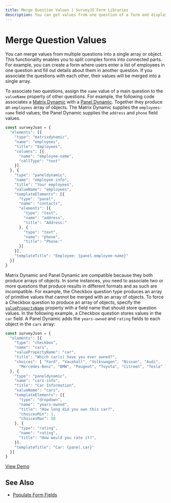 ```yaml
---
title: Merge Question Values | SurveyJS Form Libraries
description: You can get values from one question of a form and display it in another question to avoid re-entering data.
---
```

# Merge Question Values

You can merge values from multiple questions into a single array or object. This functionality enables you to split complex forms into connected parts. For example, you can create a form where users enter a list of employees in one question and fill out details about them in another question. If you associate the questions with each other, their values will be merged into a single array.

To associate two questions, assign the `name` value of a main question to the `valueName` property of other questions. For example, the following code associates a [Matrix Dynamic](https://surveyjs.io/Documentation/Library?id=questionmatrixdynamicmodel) with a [Panel Dynamic](https://surveyjs.io/Documentation/Library?id=questionpaneldynamicmodel). Together they produce an `employees` array of objects. The Matrix Dynamic supplies the `employees-name` field values; the Panel Dynamic supplies the `address` and `phone` field values. 

```js
const surveyJson = {
  "elements": [{
    "type": "matrixdynamic",
    "name": "employees",
    "title": "Employees",
    "columns": [{
      "name": "employee-name",
      "cellType": "text"
    }],
  }, {
    "type": "paneldynamic",
    "name": "employee-info",
    "title": "Your employees",
    "valueName": "employees",
    "templateElements": [{
      "type": "panel",
      "name": "contacts",
      "elements": [{
        "type": "text",
        "name": "address",
        "title": "Address:"
      }, {
        "type": "text",
        "name": "phone",
        "title": "Phone:"
      }]
    }],
    "templateTitle": "Employee: {panel.employee-name}"
  }]
}
```

Matrix Dynamic and Panel Dynamic are compatible because they both produce arrays of objects. In some instances, you need to associate two or more questions that produce results in different formats and as such are incompatible. For example, the Checkbox question type produces an array of primitive values that cannot be merged with an array of objects. To force a Checkbox question to produce an array of objects, specify the [`valuePropertyName`](https://surveyjs.io/Documentation/Library?id=questioncheckboxmodel#valuePropertyName) property with a field name that should store question values. In the following example, a Checkbox question stores values in the `car` field. A Panel Dynamic adds the `years-owned` and `rating` fields to each object in the `cars` array:

```js
const surveyJson = {
  "elements": [{
    "type": "checkbox",
    "name": "cars",
    "valuePropertyName": "car",
    "title": "Which car(s) have you ever owned?",
    "choices": [ "Ford", "Vauxhall", "Volkswagen", "Nissan", "Audi",
      "Mercedes-Benz", "BMW", "Peugeot", "Toyota", "Citroen", "Tesla" ]
  }, {
    "type": "paneldynamic",
    "name": "cars-info",
    "title": "Car Information",
    "valueName": "cars",
    "templateElements": [{
      "type": "dropdown",
      "name": "years-owned",
      "title": "How long did you own this car?",
      "choicesMin": 1,
      "choicesMax": 50
    }, {
      "type": "rating",
      "name": "rating",
      "title": "How would you rate it?",
    }],
    "templateTitle": "Car: {panel.car}"
  }]
}
```

[View Demo](https://surveyjs.io/Examples/Library?id=survey-shareddata (linkStyle))

## See Also

- [Populate Form Fields](/form-library/documentation/design-survey-predefine-answers)

